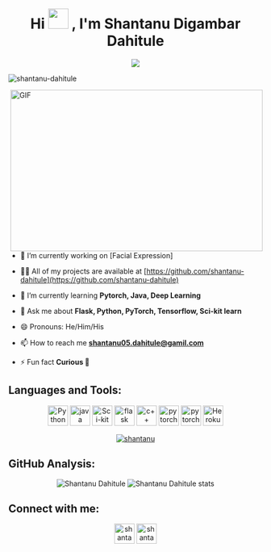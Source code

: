 <h1 align="center">Hi <img src="https://media.giphy.com/media/hvRJCLFzcasrR4ia7z/giphy.gif" width="40"> , I'm Shantanu Digambar Dahitule</h1>
<p align="center">
  <img src="https://readme-typing-svg.herokuapp.com?font=Helvetica&color=%2336BCF7&center=true&vCenter=true&lines=Computer+Science+Student;Machine+Learning+Enthusiast;Web+Developer;Intrested+To+Code+Anything"></a>
</p>
<p align="left"> <img src="https://komarev.com/ghpvc/?username=shantanu-dahitule" alt="shantanu-dahitule" /> </p>

 <img align="right" alt="GIF" src="https://camo.githubusercontent.com/2309797487e5e969659a3b545c96151807b04120a9cc2985f632ec94ba00c9f3/68747470733a2f2f6d656469612e67697068792e636f6d2f6d656469612f53576f536b4e36447854737a71494b4571762f67697068792e676966" width="500" height="320" />

- 🔭 I’m currently working on [Facial Expression]


- 👨‍💻 All of my projects are available at [https://github.com/shantanu-dahitule](https://github.com/shantanu-dahitule)

- 🌱 I’m currently learning **Pytorch, Java, Deep Learning**

- 💬 Ask me about **Flask, Python, PyTorch, Tensorflow, Sci-kit learn**

- 😄 Pronouns: He/Him/His

- 📫 How to reach me **shantanu05.dahitule@gamil.com**

- ⚡ Fun fact **Curious 🤭**


<h2 align="left">Languages and Tools:</h2>
<p align="center">
<img src="https://api.iconify.design/logos:python.svg" alt="Python" width="40" height="40"/>
<img src="https://api.iconify.design/logos:java.svg" alt="java" width="40" height="40"/> 
<img src="https://upload.wikimedia.org/wikipedia/commons/0/05/Scikit_learn_logo_small.svg" alt="Sci-kit learn" width="40" height="40"/> 
<img src="https://upload.wikimedia.org/wikipedia/commons/3/3c/Flask_logo.svg" alt="flask" width="40" height="40"/> 
<img src="https://api.iconify.design/logos:c-plusplus.svg" alt="c++" width="40" height="40"/> 
<img src="https://api.iconify.design/logos-pytorch.svg" alt="pytorch" width="40" height="40"/>
<img src="https://api.iconify.design/logos-tensorflow.svg" alt="pytorch" width="40" height="40"/>
 <img src="https://www.vectorlogo.zone/logos/heroku/heroku-icon.svg" alt="Heroku" width="40" height="40"/>
 <p align="center"> <a href="https://github.com/ryo-ma/github-profile-trophy"><img src="https://github-profile-trophy.vercel.app/?username=shantanu-dahitule" alt="shantanu" /></a> </p>
<h2 align="left">GitHub Analysis:</h2>  
</p><p align="center"> <img src="https://github-readme-stats.vercel.app/api?username=shantanu-dahitule&show_icons=true" alt="Shantanu Dahitule" />
 <img src="https://github-readme-stats.vercel.app/api/top-langs/?username=shantanu-dahitule&layout=compact" alt="Shantanu Dahitule stats" /> 
</p>
<h2 align="left">Connect with me:</h2>
<p align="center">
<a href="https://www.linkedin.com/in/shantanu-dahitule-b36709203" target="blank"><img align="center" src="https://www.vectorlogo.zone/logos/linkedin/linkedin-icon.svg" alt="shantanu dahitule linkdin" height="40" width="40" /></a>
<a href="https://www.instagram.com/shantanu_dahitule?r=nametag target="blank"><img align="center" src="https://www.vectorlogo.zone/logos/instagram/instagram-icon.svg" alt="shantanu_dahitule" height="40" width="40" /></a>
</p>
